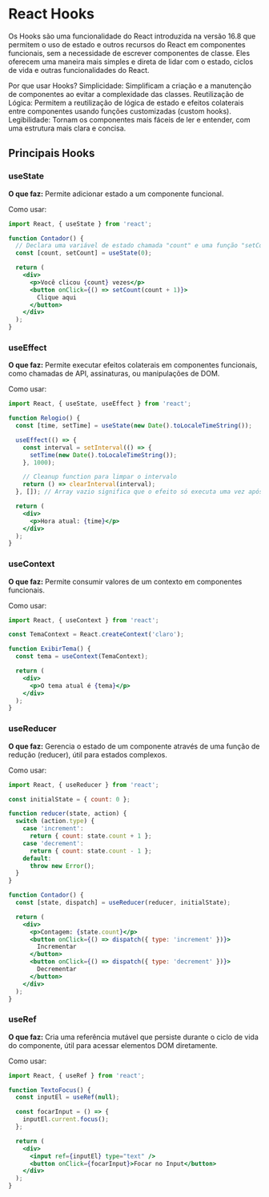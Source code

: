 # React Hooks

Os Hooks são uma funcionalidade do React introduzida na versão 16.8 que permitem o uso de estado e outros recursos do React em componentes funcionais, sem a necessidade de escrever componentes de classe. Eles oferecem uma maneira mais simples e direta de lidar com o estado, ciclos de vida e outras funcionalidades do React.

Por que usar Hooks?
Simplicidade: Simplificam a criação e a manutenção de componentes ao evitar a complexidade das classes.
Reutilização de Lógica: Permitem a reutilização de lógica de estado e efeitos colaterais entre componentes usando funções customizadas (custom hooks).
Legibilidade: Tornam os componentes mais fáceis de ler e entender, com uma estrutura mais clara e concisa.

## Principais Hooks
### useState
**O que faz:** Permite adicionar estado a um componente funcional.

Como usar:
```jsx
import React, { useState } from 'react';

function Contador() {
  // Declara uma variável de estado chamada "count" e uma função "setCount" para atualizá-la.
  const [count, setCount] = useState(0);

  return (
    <div>
      <p>Você clicou {count} vezes</p>
      <button onClick={() => setCount(count + 1)}>
        Clique aqui
      </button>
    </div>
  );
}
```
### useEffect
**O que faz:** Permite executar efeitos colaterais em componentes funcionais, como chamadas de API, assinaturas, ou manipulações de DOM.

Como usar:

```jsx
import React, { useState, useEffect } from 'react';

function Relogio() {
  const [time, setTime] = useState(new Date().toLocaleTimeString());

  useEffect(() => {
    const interval = setInterval(() => {
      setTime(new Date().toLocaleTimeString());
    }, 1000);

    // Cleanup function para limpar o intervalo
    return () => clearInterval(interval);
  }, []); // Array vazio significa que o efeito só executa uma vez após o primeiro render.

  return (
    <div>
      <p>Hora atual: {time}</p>
    </div>
  );
}
```
### useContext
**O que faz:** Permite consumir valores de um contexto em componentes funcionais.

Como usar:

```jsx
import React, { useContext } from 'react';

const TemaContext = React.createContext('claro');

function ExibirTema() {
  const tema = useContext(TemaContext);

  return (
    <div>
      <p>O tema atual é {tema}</p>
    </div>
  );
}
```
### useReducer
**O que faz:** Gerencia o estado de um componente através de uma função de redução (reducer), útil para estados complexos.

Como usar:

```jsx
import React, { useReducer } from 'react';

const initialState = { count: 0 };

function reducer(state, action) {
  switch (action.type) {
    case 'increment':
      return { count: state.count + 1 };
    case 'decrement':
      return { count: state.count - 1 };
    default:
      throw new Error();
  }
}

function Contador() {
  const [state, dispatch] = useReducer(reducer, initialState);

  return (
    <div>
      <p>Contagem: {state.count}</p>
      <button onClick={() => dispatch({ type: 'increment' })}>
        Incrementar
      </button>
      <button onClick={() => dispatch({ type: 'decrement' })}>
        Decrementar
      </button>
    </div>
  );
}
```
### useRef
**O que faz:** Cria uma referência mutável que persiste durante o ciclo de vida do componente, útil para acessar elementos DOM diretamente.

Como usar:

```jsx
import React, { useRef } from 'react';

function TextoFocus() {
  const inputEl = useRef(null);

  const focarInput = () => {
    inputEl.current.focus();
  };

  return (
    <div>
      <input ref={inputEl} type="text" />
      <button onClick={focarInput}>Focar no Input</button>
    </div>
  );
}
```
